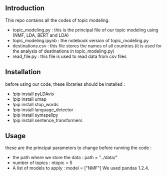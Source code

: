 ## Introduction

This repo contains all the codes of topic modeling.

- topic_modeling.py : this is the principal file of our topic modeling using (NMF, LDA, BERT and LDA) 
- topic_modeling.ipynb : the notebook version of topic_modeling.py
- destinations.csv : this file stores the names of all countries (it is used for the analysis of destinations in topic_modeling.py)
- read_file.py : this file is used to read data from csv files

## Installation

before using our code, these libraries should be installed :

  - !pip install pyLDAvis
  - !pip install umap
  - !pip install stop_words
  - !pip install language_detector
  - !pip install symspellpy
  - !pip install sentence_transformers


## Usage
these are the principal parameters to change before running the code :

- the path where we store the data : path = "../data/"
- number of topics : ntopic = 5
- A list of models to apply : model = ["NMF"]
We used pandas 1.2.4.
